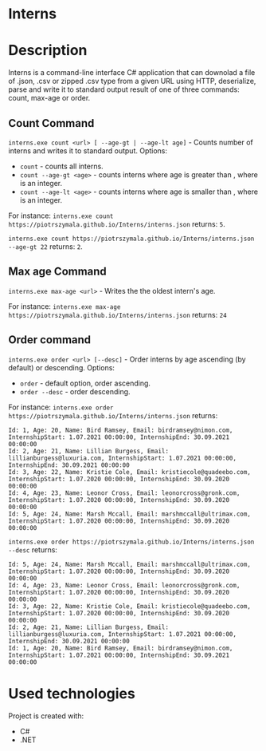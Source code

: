 # Interns

# Description
Interns is a command-line interface C# application that can downolad a file of .json, .csv or zipped .csv type from a given URL using HTTP, deserialize, parse and write it to standard output result of one of three commands: count, max-age or order.  

## Count Command

```interns.exe count <url> [ --age-gt | --age-lt age]``` - Counts number of interns and writes it to standard output. Options:
* ```count``` - counts all interns.
* ```count --age-gt <age>``` - counts interns where age is greater than <age>, where <age> is an integer.
* ```count --age-lt <age>``` - counts interns where age is smaller than <age>, where <age> is an integer.

For instance: ```interns.exe count https://piotrszymala.github.io/Interns/interns.json``` returns: ```5```.

```interns.exe count https://piotrszymala.github.io/Interns/interns.json --age-gt 22``` returns: ```2```.

## Max age Command

```interns.exe max-age <url>``` - Writes the the oldest intern's age.

For instance: ```interns.exe max-age https://piotrszymala.github.io/Interns/interns.json``` returns: ```24```

## Order command
```interns.exe order <url> [--desc]``` - Order interns by age ascending (by default) or descending. Options:
* ```order``` - default option, order ascending.
* ```order --desc``` - order descending.

For instance: ```interns.exe order https://piotrszymala.github.io/Interns/interns.json``` returns: 
```
Id: 1, Age: 20, Name: Bird Ramsey, Email: birdramsey@nimon.com, InternshipStart: 1.07.2021 00:00:00, InternshipEnd: 30.09.2021 00:00:00 
Id: 2, Age: 21, Name: Lillian Burgess, Email: lillianburgess@luxuria.com, InternshipStart: 1.07.2021 00:00:00, InternshipEnd: 30.09.2021 00:00:00 
Id: 3, Age: 22, Name: Kristie Cole, Email: kristiecole@quadeebo.com, InternshipStart: 1.07.2020 00:00:00, InternshipEnd: 30.09.2020 00:00:00 
Id: 4, Age: 23, Name: Leonor Cross, Email: leonorcross@gronk.com, InternshipStart: 1.07.2020 00:00:00, InternshipEnd: 30.09.2020 00:00:00 
Id: 5, Age: 24, Name: Marsh Mccall, Email: marshmccall@ultrimax.com, InternshipStart: 1.07.2020 00:00:00, InternshipEnd: 30.09.2020 00:00:00
```
```interns.exe order https://piotrszymala.github.io/Interns/interns.json --desc``` returns: 
```
Id: 5, Age: 24, Name: Marsh Mccall, Email: marshmccall@ultrimax.com, InternshipStart: 1.07.2020 00:00:00, InternshipEnd: 30.09.2020 00:00:00 
Id: 4, Age: 23, Name: Leonor Cross, Email: leonorcross@gronk.com, InternshipStart: 1.07.2020 00:00:00, InternshipEnd: 30.09.2020 00:00:00 
Id: 3, Age: 22, Name: Kristie Cole, Email: kristiecole@quadeebo.com, InternshipStart: 1.07.2020 00:00:00, InternshipEnd: 30.09.2020 00:00:00 
Id: 2, Age: 21, Name: Lillian Burgess, Email: lillianburgess@luxuria.com, InternshipStart: 1.07.2021 00:00:00, InternshipEnd: 30.09.2021 00:00:00 
Id: 1, Age: 20, Name: Bird Ramsey, Email: birdramsey@nimon.com, InternshipStart: 1.07.2021 00:00:00, InternshipEnd: 30.09.2021 00:00:00 
```

# Used technologies
Project is created with:
* C#
* .NET

